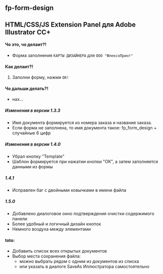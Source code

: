 fp-form-design
---
HTML/CSS/JS Extension Panel для Adobe Illustrator CC+
----

#### Чо это, чо делаит?! ####
* Форма заполнения `КАРТЫ ДИЗАЙНЕРА` для `ООО "ФлексоПринт"`
#### Как делаит?! ####
 1. Заполни форму, нажми `OK!`
#### Чо дальши делать?! ####
* нах...

##### Изменения в версии 1.3.3
 * Имя документа формируется из номера заказа и названия заказа.
 * Если форма не заполнена, то имя документа такое: fp_form_design + случайные 6 цифр
 
##### Изменения в версии 1.4.0
 * Убрал кнопку "Template"
 * Шаблон формируется при нажатии кнопки "OK", а затем заполняется данными из формы
  
##### 1.4.1
 * Исправлен баг с двойными ковычками в имени файла

##### 1.5.0
 * Добавлено диалоговое окно подтверждения очистки содержимого панели
 * Более удобный и логичный дизайн кнопок
 * Немного воздуха между элементами 
 
#### toto:
 * Добавить список всех открытых документов
 * Выбор места сохранения файла: 
   * можно выбрать рядом с одним из документов из списка
   * или указать в диалоге SaveAs Иллюстратора самостоятельно